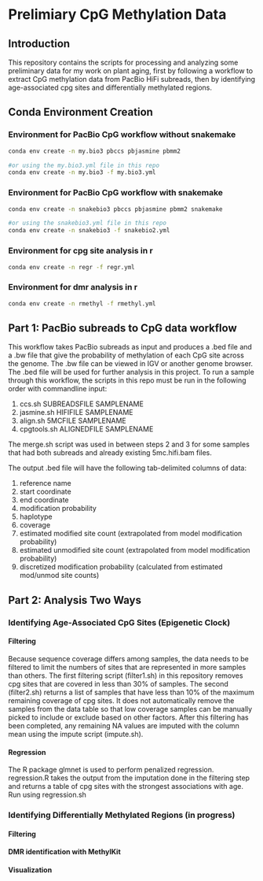 # Prelimiary CpG Methylation Data

## Introduction

This repository contains the scripts for processing and analyzing some preliminary data for my work on plant aging, first by following a workflow to extract CpG methylation data from PacBio HiFi subreads, then by identifying age-associated cpg sites and differentially methylated regions.

## Conda Environment Creation

### Environment for PacBio CpG workflow without snakemake

```bash
conda env create -n my.bio3 pbccs pbjasmine pbmm2

#or using the my.bio3.yml file in this repo
conda env create -n my.bio3 -f my.bio3.yml
```

### Environment for PacBio CpG workflow with snakemake

```bash
conda env create -n snakebio3 pbccs pbjasmine pbmm2 snakemake

#or using the snakebio3.yml file in this repo
conda env create -n snakebio3 -f snakebio2.yml
```

### Environment for cpg site analysis in r

```bash
conda env create -n regr -f regr.yml
```

### Environment for dmr analysis in r

```bash
conda env create -n rmethyl -f rmethyl.yml
```

## Part 1: PacBio subreads to CpG data workflow

This workflow takes PacBio subreads as input and produces a .bed file and a .bw file that give the probability of methylation of each CpG site across the genome. The .bw file can be viewed in IGV or another genome browser. The .bed file will be used for further analysis in this project.	
To run a sample through this workflow, the scripts in this repo must be run in the following order with commandline input:	 
1. ccs.sh SUBREADSFILE SAMPLENAME 	
2. jasmine.sh HIFIFILE SAMPLENAME	
3. align.sh 5MCFILE SAMPLENAME	
4. cpgtools.sh ALIGNEDFILE SAMPLENAME	

The merge.sh script was used in between steps 2 and 3 for some samples that had both subreads and already existing 5mc.hifi.bam files.	

The output .bed file will have the following tab-delimited columns of data:	

1. reference name
2. start coordinate
3. end coordinate
4. modification probability
5. haplotype
6. coverage
7. estimated modified site count (extrapolated from model modification probability)
8. estimated unmodified site count (extrapolated from model modification probability)
9. discretized modification probability (calculated from estimated mod/unmod site counts)

## Part 2: Analysis Two Ways

### Identifying Age-Associated CpG Sites (Epigenetic Clock)

#### Filtering

Because sequence coverage differs among samples, the data needs to be filtered to limit the numbers of sites that are represented in more samples than others. The first filtering script (filter1.sh) in this repository removes cpg sites that are covered in less than 30% of samples. The second (filter2.sh) returns a list of samples that have less than 10% of the maximum remaining coverage of cpg sites. It does not automatically remove the samples from the data table so that low coverage samples can be manually picked to include or exclude based on other factors. After this filtering has been completed, any remaining NA values are imputed with the column mean using the impute script (impute.sh).

#### Regression

The R package glmnet is used to perform penalized regression. 
regression.R takes the output from the imputation done in the filtering step and returns a table of cpg sites with the strongest associations with age. Run using regression.sh

### Identifying Differentially Methylated Regions (in progress)

#### Filtering

#### DMR identification with MethylKit

#### Visualization

